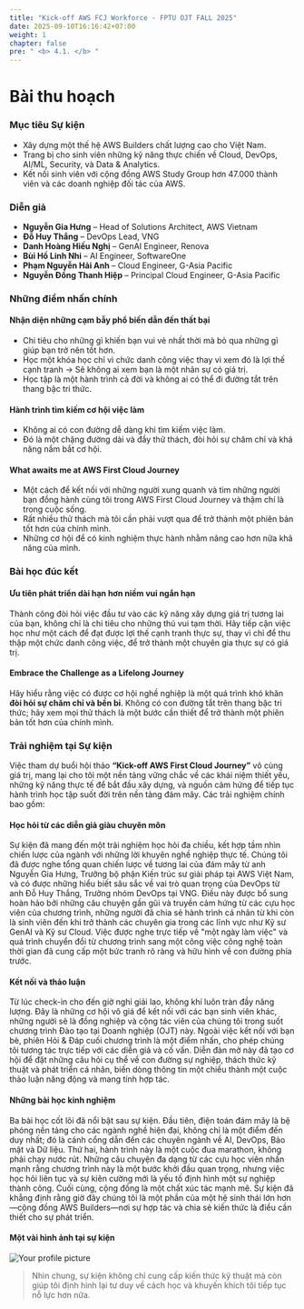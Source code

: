 ```yaml
---
title: "Kick-off AWS FCJ Workforce - FPTU OJT FALL 2025"
date: 2025-09-10T16:16:42+07:00
weight: 1
chapter: false
pre: " <b> 4.1. </b> "
---
```


# Bài thu hoạch

### Mục tiêu Sự kiện

- Xây dựng một thế hệ AWS Builders chất lượng cao cho Việt Nam.
- Trang bị cho sinh viên những kỹ năng thực chiến về Cloud, DevOps, AI/ML, Security, và Data & Analytics.
- Kết nối sinh viên với cộng đồng AWS Study Group hơn 47.000 thành viên và các doanh nghiệp đối tác của AWS.

### Diễn giả

- **Nguyễn Gia Hưng** – Head of Solutions Architect, AWS Vietnam
- **Đỗ Huy Thắng** – DevOps Lead, VNG
- **Danh Hoàng Hiếu Nghị** – GenAI Engineer, Renova
- **Bùi Hồ Linh Nhi** – AI Engineer, SoftwareOne
- **Phạm Nguyễn Hải Anh** – Cloud Engineer, G-Asia Pacific
- **Nguyễn Đồng Thanh Hiệp** – Principal Cloud Engineer, G-Asia Pacific

### Những điểm nhấn chính

#### Nhận diện những cạm bẫy phổ biến dẫn đến thất bại

- Chi tiêu cho những gì khiến bạn vui vẻ nhất thời mà bỏ qua những gì giúp bạn trở nên tốt hơn.
- Học một khóa học chỉ vì chức danh công việc thay vì xem đó là lợi thế cạnh tranh -> Sẽ không ai xem bạn là một nhân sự có giá trị.
- Học tập là một hành trình cả đời và không ai có thể đi đường tắt trên thang bậc tri thức.

#### Hành trình tìm kiếm cơ hội việc làm

- Không ai có con đường dễ dàng khi tìm kiếm việc làm.
- Đó là một chặng đường dài và đầy thử thách, đòi hỏi sự chăm chỉ và khả năng nắm bắt cơ hội.
#### What awaits me at AWS First Cloud Journey
- Một cách để kết nối với những người xung quanh và tìm những người bạn đồng hành cùng tôi trong AWS First Cloud Journey và thậm chí là trong cuộc sống.
- Rất nhiều thử thách mà tôi cần phải vượt qua để trở thành một phiên bản tốt hơn của chính mình.
- Những cơ hội để có kinh nghiệm thực hành nhằm nâng cao hơn nữa khả năng của mình.

### Bài học đúc kết

#### Ưu tiên phát triển dài hạn hơn niềm vui ngắn hạn
Thành công đòi hỏi việc đầu tư vào các kỹ năng xây dựng giá trị tương lai của bạn, không chỉ là chi tiêu cho những thú vui tạm thời. Hãy tiếp cận việc học như một cách để đạt được lợi thế cạnh tranh thực sự, thay vì chỉ để thu thập một chức danh công việc, để trở thành một chuyên gia thực sự có giá trị.

#### Embrace the Challenge as a Lifelong Journey
Hãy hiểu rằng việc có được cơ hội nghề nghiệp là một quá trình khó khăn **đòi hỏi sự chăm chỉ và bền bỉ**. Không có con đường tắt trên thang bậc tri thức; hãy xem mọi thử thách là một bước cần thiết để trở thành một phiên bản tốt hơn của chính mình.

### Trải nghiệm tại Sự kiện
Việc tham dự buổi hội thảo **“Kick-off AWS First Cloud Journey”** vô cùng giá trị, mang lại cho tôi một nền tảng vững chắc về các khái niệm thiết yếu, những kỹ năng thực tế để bắt đầu xây dựng, và nguồn cảm hứng để tiếp tục hành trình học tập suốt đời trên nền tảng đám mây. Các trải nghiệm chính bao gồm:

#### Học hỏi từ các diễn giả giàu chuyên môn
Sự kiện đã mang đến một trải nghiệm học hỏi đa chiều, kết hợp tầm nhìn chiến lược của ngành với những lời khuyên nghề nghiệp thực tế. Chúng tôi đã được nghe tổng quan chiến lược về tương lai của đám mây từ anh Nguyễn Gia Hưng, Trưởng bộ phận Kiến trúc sư giải pháp tại AWS Việt Nam, và có được những hiểu biết sâu sắc về vai trò quan trọng của DevOps từ anh Đỗ Huy Thắng, Trưởng nhóm DevOps tại VNG. Điều này được bổ sung hoàn hảo bởi những câu chuyện gần gũi và truyền cảm hứng từ các cựu học viên của chương trình, những người đã chia sẻ hành trình cá nhân từ khi còn là sinh viên đến khi trở thành các chuyên gia trong các lĩnh vực như Kỹ sư GenAI và Kỹ sư Cloud. Việc được nghe trực tiếp về "một ngày làm việc" và quá trình chuyển đổi từ chương trình sang một công việc công nghệ toàn thời gian đã cung cấp một bức tranh rõ ràng và hữu hình về con đường phía trước.

#### Kết nối và thảo luận
Từ lúc check-in cho đến giờ nghỉ giải lao, không khí luôn tràn đầy năng lượng. Đây là những cơ hội vô giá để kết nối với các bạn sinh viên khác, những người sẽ là đồng nghiệp và cộng tác viên của chúng tôi trong suốt chương trình Đào tạo tại Doanh nghiệp (OJT) này. Ngoài việc kết nối với bạn bè, phiên Hỏi & Đáp cuối chương trình là một điểm nhấn, cho phép chúng tôi tương tác trực tiếp với các diễn giả và cố vấn. Diễn đàn mở này đã tạo cơ hội để đặt những câu hỏi cụ thể về con đường sự nghiệp, thách thức kỹ thuật và phát triển cá nhân, biến dòng thông tin một chiều thành một cuộc thảo luận năng động và mang tính hợp tác.

#### Những bài học kinh nghiệm
Ba bài học cốt lõi đã nổi bật sau sự kiện. Đầu tiên, điện toán đám mây là bệ phóng nền tảng cho các ngành nghề hiện đại, không chỉ là một điểm đến duy nhất; đó là cánh cổng dẫn đến các chuyên ngành về AI, DevOps, Bảo mật và Dữ liệu. Thứ hai, hành trình này là một cuộc đua marathon, không phải chạy nước rút. Những câu chuyện đa dạng từ các cựu học viên nhấn mạnh rằng chương trình này là một bước khởi đầu quan trọng, nhưng việc học hỏi liên tục và sự kiên cường mới là yếu tố định hình một sự nghiệp thành công. Cuối cùng, cộng đồng là một chất xúc tác mạnh mẽ. Sự kiện đã khẳng định rằng giờ đây chúng tôi là một phần của một hệ sinh thái lớn hơn—cộng đồng AWS Builders—nơi sự hợp tác và chia sẻ kiến thức là điều cần thiết cho sự phát triển.
#### Một vài hình ảnh tại sự kiện
![Your profile picture](/images/event_photo.png)

> Nhìn chung, sự kiện không chỉ cung cấp kiến thức kỹ thuật mà còn giúp tôi định hình lại tư duy về cách học và khuyến khích tôi tiếp tục nỗ lực hơn nữa.
